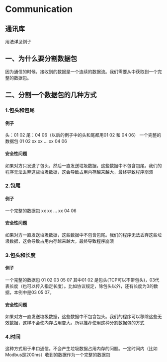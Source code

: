 # Communication

## 通讯库 

用法详见例子

## 一、为什么要分割数据包
因为通信的时候，接收到的数据是一个连续的数据流。我们需要从中获取到一个完整的数据包。

## 二、分割一个数据包的几种方式

### 1.包头和包尾

#### 例子
头：01 02 尾：04 06（以后的例子中的头和尾都用01 02 和 04 06）
一个完整的数据包 01 02 xx xx … xx 04 06
#### 安全性问题
如果对方只发送了包头，然后一直发送垃圾数据，这些数据中不包含包尾。我们的程序无法丢弃这些垃圾数据，这会导致占用内存越来越大，最终导致程序崩溃

### 2.包尾

#### 例子
一个完整的数据包 xx xx … xx 04 06
#### 安全性问题
如果对方一直发送垃圾数据，这些数据中不包含包尾。我们的程序无法丢弃这些垃圾数据，这会导致占用内存越来越大，最终导致程序崩溃

### 3.包头和长度

#### 例子
一个完整的数据包
01 02 03 05 07
其中01 02 是包头(TCP可以不带包头)，03代表长度（也可以传入指定长度）。比如协议规定，除包头以外，还有长度为3的数据，本例中是03 05 07。
#### 安全性问题
如果对方一直发送垃圾数据，这些数据中不包含包头。我们的程序可以移除这些无效数据，这样不会使内存占用变大。所以推荐使用这种分割数据包的方式

### 4.时间

这种方式用于串口通信。不会产生垃圾数据占用内存的问题。一定时间内（比如Modbus是200ms）收到的数据作为一个完整的数据包
